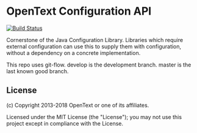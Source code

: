 # OpenText Configuration API

[![Build Status](https://travis-ci.org/microfocus-idol/java-configuration-api.svg?branch=master)](https://travis-ci.org/hpe-idol/java-configuration-api)

Cornerstone of the Java Configuration Library.  Libraries which require external configuration can use this to supply them with configuration, without a dependency on a concrete implementation.

This repo uses git-flow. develop is the development branch. master is the last known good branch.

## License

(c) Copyright 2013-2018 OpenText or one of its affiliates.

Licensed under the MIT License (the "License"); you may not use this project except in compliance with the License.
